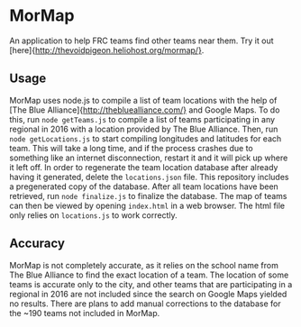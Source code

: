 # MorMap
An application to help FRC teams find other teams near them. Try it out [here]{http://thevoidpigeon.heliohost.org/mormap/}.

## Usage

MorMap uses node.js to compile a list of team locations with the help of [The Blue Alliance]{http://thebluealliance.com/} and Google Maps. To do this, run `node getTeams.js` to compile a list of teams participating in any regional in 2016 with a location provided by The Blue Alliance. Then, run `node getLocations.js` to start compiling longitudes and latitudes for each team. This will take a long time, and if the process crashes due to something like an internet disconnection, restart it and it will pick up where it left off. In order to regenerate the team location database after already having it generated, delete the `locations.json` file. This repository includes a pregenerated copy of the database. After all team locations have been retrieved, run `node finalize.js` to finalize the database. The map of teams can then be viewed by opening `index.html` in a web browser. The html file only relies on `locations.js` to work correctly.

## Accuracy

MorMap is not completely accurate, as it relies on the school name from The Blue Alliance to find the exact location of a team. The location of some teams is accurate only to the city, and other teams that are participating in a regional in 2016 are not included since the search on Google Maps yielded no results. There are plans to add manual corrections to the database for the ~190 teams not included in MorMap.